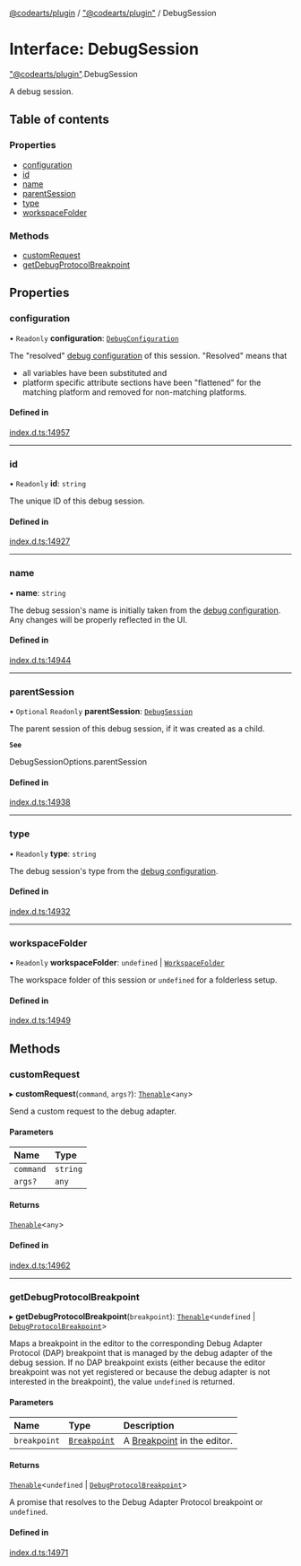 [@codearts/plugin](../README.md) / ["@codearts/plugin"](../modules/_codearts_plugin_.md) / DebugSession

# Interface: DebugSession

["@codearts/plugin"](../modules/_codearts_plugin_.md).DebugSession

A debug session.

## Table of contents

### Properties

- [configuration](codearts_plugin_.DebugSession.md#configuration)
- [id](codearts_plugin_.DebugSession.md#id)
- [name](codearts_plugin_.DebugSession.md#name)
- [parentSession](codearts_plugin_.DebugSession.md#parentsession)
- [type](codearts_plugin_.DebugSession.md#type)
- [workspaceFolder](codearts_plugin_.DebugSession.md#workspacefolder)

### Methods

- [customRequest](codearts_plugin_.DebugSession.md#customrequest)
- [getDebugProtocolBreakpoint](codearts_plugin_.DebugSession.md#getdebugprotocolbreakpoint)

## Properties

### configuration

• `Readonly` **configuration**: [`DebugConfiguration`](codearts_plugin_.DebugConfiguration.md)

The "resolved" [debug configuration](codearts_plugin_.DebugConfiguration.md) of this session.
"Resolved" means that
- all variables have been substituted and
- platform specific attribute sections have been "flattened" for the matching platform and removed for non-matching platforms.

#### Defined in

[index.d.ts:14957](https://github.com/shuyaqian/cloudide-plugin-api/blob/5b69219/index.d.ts#L14957)

___

### id

• `Readonly` **id**: `string`

The unique ID of this debug session.

#### Defined in

[index.d.ts:14927](https://github.com/shuyaqian/cloudide-plugin-api/blob/5b69219/index.d.ts#L14927)

___

### name

• **name**: `string`

The debug session's name is initially taken from the [debug configuration](codearts_plugin_.DebugConfiguration.md).
Any changes will be properly reflected in the UI.

#### Defined in

[index.d.ts:14944](https://github.com/shuyaqian/cloudide-plugin-api/blob/5b69219/index.d.ts#L14944)

___

### parentSession

• `Optional` `Readonly` **parentSession**: [`DebugSession`](codearts_plugin_.DebugSession.md)

The parent session of this debug session, if it was created as a child.

**`See`**

DebugSessionOptions.parentSession

#### Defined in

[index.d.ts:14938](https://github.com/shuyaqian/cloudide-plugin-api/blob/5b69219/index.d.ts#L14938)

___

### type

• `Readonly` **type**: `string`

The debug session's type from the [debug configuration](codearts_plugin_.DebugConfiguration.md).

#### Defined in

[index.d.ts:14932](https://github.com/shuyaqian/cloudide-plugin-api/blob/5b69219/index.d.ts#L14932)

___

### workspaceFolder

• `Readonly` **workspaceFolder**: `undefined` \| [`WorkspaceFolder`](codearts_plugin_.WorkspaceFolder.md)

The workspace folder of this session or `undefined` for a folderless setup.

#### Defined in

[index.d.ts:14949](https://github.com/shuyaqian/cloudide-plugin-api/blob/5b69219/index.d.ts#L14949)

## Methods

### customRequest

▸ **customRequest**(`command`, `args?`): [`Thenable`](Thenable.md)<`any`\>

Send a custom request to the debug adapter.

#### Parameters

| Name | Type |
| :------ | :------ |
| `command` | `string` |
| `args?` | `any` |

#### Returns

[`Thenable`](Thenable.md)<`any`\>

#### Defined in

[index.d.ts:14962](https://github.com/shuyaqian/cloudide-plugin-api/blob/5b69219/index.d.ts#L14962)

___

### getDebugProtocolBreakpoint

▸ **getDebugProtocolBreakpoint**(`breakpoint`): [`Thenable`](Thenable.md)<`undefined` \| [`DebugProtocolBreakpoint`](codearts_plugin_.DebugProtocolBreakpoint.md)\>

Maps a breakpoint in the editor to the corresponding Debug Adapter Protocol (DAP) breakpoint that is managed by the debug adapter of the debug session.
If no DAP breakpoint exists (either because the editor breakpoint was not yet registered or because the debug adapter is not interested in the breakpoint), the value `undefined` is returned.

#### Parameters

| Name | Type | Description |
| :------ | :------ | :------ |
| `breakpoint` | [`Breakpoint`](../classes/codearts_plugin_.Breakpoint.md) | A [Breakpoint](../classes/codearts_plugin_.Breakpoint.md) in the editor. |

#### Returns

[`Thenable`](Thenable.md)<`undefined` \| [`DebugProtocolBreakpoint`](codearts_plugin_.DebugProtocolBreakpoint.md)\>

A promise that resolves to the Debug Adapter Protocol breakpoint or `undefined`.

#### Defined in

[index.d.ts:14971](https://github.com/shuyaqian/cloudide-plugin-api/blob/5b69219/index.d.ts#L14971)
